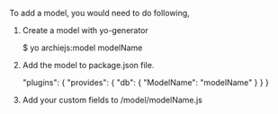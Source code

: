 
To add a model, you would need to do following,

1. Create a model with yo-generator

    $ yo archiejs:model modelName

2. Add the model to package.json file.

    "plugins": {
        "provides": {
            "db": {
                "ModelName": "modelName"
            }
        }
    }

3. Add your custom fields to /model/modelName.js


